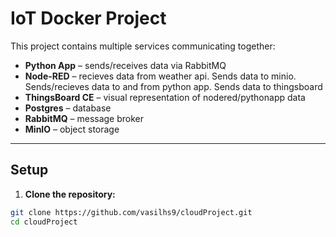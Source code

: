 # IoT Docker Project

This project contains multiple services communicating together:

- **Python App** – sends/receives data via RabbitMQ
- **Node-RED** – recieves data from weather api. Sends data to minio. Sends/recieves data to and from python app. Sends data to thingsboard
- **ThingsBoard CE** – visual representation of nodered/pythonapp data
- **Postgres** – database
- **RabbitMQ** – message broker
- **MinIO** – object storage

---

## Setup

1. **Clone the repository:**
```bash
git clone https://github.com/vasilhs9/cloudProject.git
cd cloudProject
